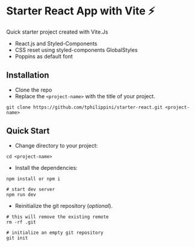 # Starter React App with Vite ⚡

Quick starter project created with Vite.Js

  - React.js and Styled-Components
  - CSS reset using styled-components GlobalStyles
  - Poppins as default font

## Installation

 - Clone the repo
 - Replace the `<project-name>` with the title of your project.

```shell
git clone https://github.com/tphilippini/starter-react.git <project-name>
```

## Quick Start

- Change directory to your project:

```shell
cd <project-name>
```

- Install the dependencies:

```shell
npm install or npm i

# start dev server
npm run dev
```

- Reinitialize the git repository (_optional_).

```shell
# this will remove the existing remote
rm -rf .git

# initialize an empty git repository
git init
```